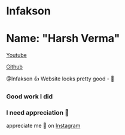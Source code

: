 # Infakson
# Name: "Harsh Verma"


[Youtube](https://www.youtube.com/)

[Github](https://github.com/Infakson)

@Infakson 👍 Website looks pretty good - 🥺

### Good work I did
### I need appreciation 😤

[](https://github.com/octo-org/octo-repo/issues/740)

appreciate me 🥺 on [Instagram](https://www.instagram.com/infakson/)
